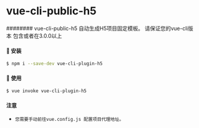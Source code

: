 # vue-cli-public-h5

######## vue-cli-public-h5 自动生成H5项目固定模板。 请保证您的vue-cli版本 包含或者在3.0.0以上

#### 🚀 安装
```bash
$ npm i --save-dev vue-cli-plugin-h5
```

#### 🚀 使用
```bash
$ vue invoke vue-cli-plugin-h5
```

#### 注意
- `您需要手动前往vue.config.js 配置项目代理地址。` 

